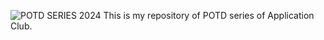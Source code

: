![POTD SERIES 2024](https://github.com/user-attachments/assets/a00ad90f-a717-473c-8829-0416c5011287)
This is my repository of POTD series of Application Club.
